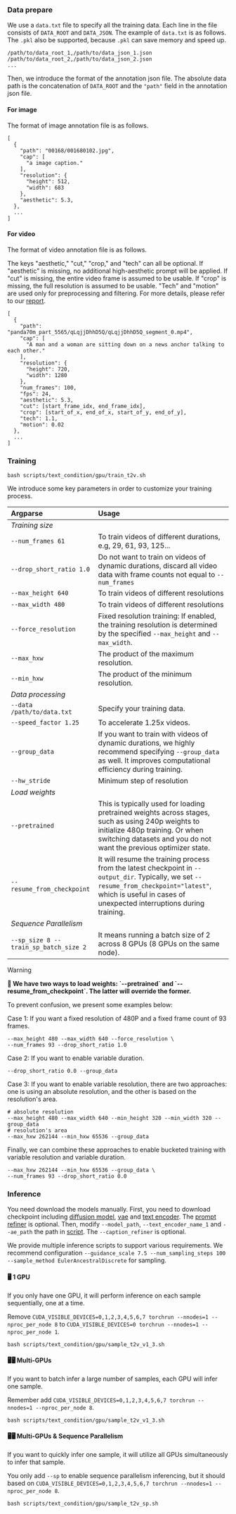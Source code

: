 
### Data prepare
We use a `data.txt` file to specify all the training data. Each line in the file consists of `DATA_ROOT` and `DATA_JSON`. The example of `data.txt` is as follows. The `.pkl` also be supported, because `.pkl` can save memory and speed up.
```
/path/to/data_root_1,/path/to/data_json_1.json
/path/to/data_root_2,/path/to/data_json_2.json
...
```
Then, we introduce the format of the annotation json file. The absolute data path is the concatenation of `DATA_ROOT` and the `"path"` field in the annotation json file.

#### For image
The format of image annotation file is as follows.
```
[
  {
    "path": "00168/001680102.jpg",
    "cap": [
      "a image caption."
    ],
    "resolution": {
      "height": 512,
      "width": 683
    }, 
    "aesthetic": 5.3, 
  },
  ...
]
```

#### For video
The format of video annotation file is as follows. 

The keys "aesthetic," "cut," "crop," and "tech" can all be optional. If "aesthetic" is missing, no additional high-aesthetic prompt will be applied. If "cut" is missing, the entire video frame is assumed to be usable. If "crop" is missing, the full resolution is assumed to be usable. "Tech" and "motion" are used only for preprocessing and filtering. For more details, please refer to our [report](https://github.com/PKU-YuanGroup/Open-Sora-Plan/blob/main/docs/Report-v1.3.0.md#data-construction).

```
[
  {
    "path": "panda70m_part_5565/qLqjjDhhD5Q/qLqjjDhhD5Q_segment_0.mp4",
    "cap": [
      "A man and a woman are sitting down on a news anchor talking to each other."
    ],
    "resolution": {
      "height": 720,
      "width": 1280
    },
    "num_frames": 100, 
    "fps": 24, 
    "aesthetic": 5.3, 
    "cut": [start_frame_idx, end_frame_idx],
    "crop": [start_of_x, end_of_x, start_of_y, end_of_y], 
    "tech": 1.1, 
    "motion": 0.02
  },
  ...
]
```

### Training
```
bash scripts/text_condition/gpu/train_t2v.sh
```

We introduce some key parameters in order to customize your training process.

| Argparse | Usage |
|:---|:---|
|_Training size_||
|`--num_frames 61`|To train videos of different durations, e.g, 29, 61, 93, 125...|
|`--drop_short_ratio 1.0`|Do not want to train on videos of dynamic durations, discard all video data with frame counts not equal to `--num_frames`|
|`--max_height 640`|To train videos of different resolutions|
|`--max_width 480`|To train videos of different resolutions|
|`--force_resolution`| Fixed resolution training: If enabled, the training resolution is determined by the specified `--max_height` and `--max_width`.|
|`--max_hxw`| The product of the maximum resolution.  |
|`--min_hxw`|The product of the minimum resolution. |
|_Data processing_||
|`--data /path/to/data.txt`|Specify your training data.|
|`--speed_factor 1.25`|To accelerate 1.25x videos. |
|`--group_data`|If you want to train with videos of dynamic durations, we highly recommend specifying `--group_data` as well. It improves computational efficiency during training.|
|`--hw_stride`|Minimum step of resolution|
|_Load weights_||
|`--pretrained`|This is typically used for loading pretrained weights across stages, such as using 240p weights to initialize 480p training. Or when switching datasets and you do not want the previous optimizer state.|
|`--resume_from_checkpoint`|It will resume the training process from the latest checkpoint in `--output_dir`. Typically, we set `--resume_from_checkpoint="latest"`, which is useful in cases of unexpected interruptions during training.|
|_Sequence Parallelism_||
|`--sp_size 8 --train_sp_batch_size 2`|It means running a batch size of 2 across 8 GPUs (8 GPUs on the same node).|

> [!Warning]
> <div align="left">
> <b>
> 🚨 We have two ways to load weights: `--pretrained` and `--resume_from_checkpoint`. The latter will override the former.
> </b>
> </div>

To prevent confusion, we present some examples below:

Case 1: If you want a fixed resolution of 480P and a fixed frame count of 93 frames. 

```
--max_height 480 --max_width 640 --force_resolution \
--num_frames 93 --drop_short_ratio 1.0
```

Case 2: If you want to enable variable duration.

```
--drop_short_ratio 0.0 --group_data
```

Case 3: If you want to enable variable resolution, there are two approaches: one is using an absolute resolution, and the other is based on the resolution's area.

```
# absolute resolution
--max_height 480 --max_width 640 --min_height 320 --min_width 320 --group_data
# resolution's area
--max_hxw 262144 --min_hxw 65536 --group_data
```

Finally, we can combine these approaches to enable bucketed training with variable resolution and variable duration.

```
--max_hxw 262144 --min_hxw 65536 --group_data \
--num_frames 93 --drop_short_ratio 0.0
```

### Inference

You need download the models manually.
First, you need to download checkpoint including [diffusion model](https://huggingface.co/LanguageBind/Open-Sora-Plan-v1.3.0/tree/main/any93x640x640), [vae](https://huggingface.co/LanguageBind/Open-Sora-Plan-v1.3.0/tree/main/vae) and [text encoder](https://huggingface.co/google/mt5-xxl). The [prompt refiner](https://huggingface.co/LanguageBind/Open-Sora-Plan-v1.3.0/tree/main/prompt_refiner) is optional.
Then, modify `--model_path`, `--text_encoder_name_1` and `--ae_path` the path in [script](https://github.com/PKU-YuanGroup/Open-Sora-Plan/blob/main/scripts/text_condition/gpu/sample_t2v_v1_3.sh#L4). The `--caption_refiner` is optional.

We provide multiple inference scripts to support various requirements. We recommend configuration `--guidance_scale 7.5 --num_sampling_steps 100 --sample_method EulerAncestralDiscrete` for sampling.

#### 🖥️ 1 GPU 
If you only have one GPU, it will perform inference on each sample sequentially, one at a time.

Remove `CUDA_VISIBLE_DEVICES=0,1,2,3,4,5,6,7 torchrun --nnodes=1 --nproc_per_node 8` to `CUDA_VISIBLE_DEVICES=0 torchrun --nnodes=1 --nproc_per_node 1`.

```
bash scripts/text_condition/gpu/sample_t2v_v1_3.sh
```

#### 🖥️🖥️ Multi-GPUs 
If you want to batch infer a large number of samples, each GPU will infer one sample.

Remember add `CUDA_VISIBLE_DEVICES=0,1,2,3,4,5,6,7 torchrun --nnodes=1 --nproc_per_node 8`.

```
bash scripts/text_condition/gpu/sample_t2v_v1_3.sh
```

#### 🖥️🖥️ Multi-GPUs & Sequence Parallelism 
If you want to quickly infer one sample, it will utilize all GPUs simultaneously to infer that sample.

You only add `--sp` to enable sequence parallelism inferencing, but it should based on `CUDA_VISIBLE_DEVICES=0,1,2,3,4,5,6,7 torchrun --nnodes=1 --nproc_per_node 8`.
```
bash scripts/text_condition/gpu/sample_t2v_sp.sh
```
